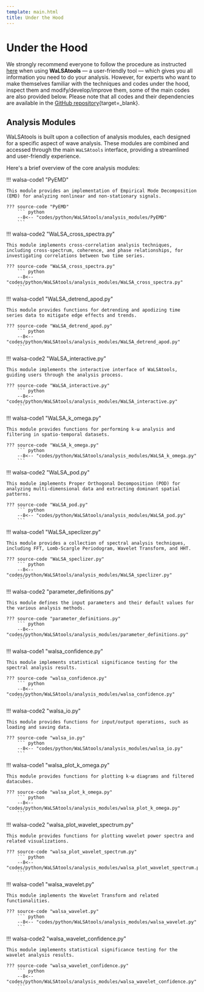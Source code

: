 ```yaml
---
template: main.html
title: Under the Hood
---
```


# Under the Hood

We strongly recommend everyone to follow the procedure as instructed [here](walsa_tools.md) when using **WaLSAtools** — a user-friendly tool — which gives you all information you need to do your analysis. 
However, for experts who want to make themselves familiar with the techniques and codes under the hood, inspect them and modify/develop/improve them, some of the main codes are also provided below. Please note that all codes and their dependencies are available in the [GitHub repository](https://github.com/WaLSAteam/WaLSAtools){target=_blank}.

## Analysis Modules

WaLSAtools is built upon a collection of analysis modules, each designed for a specific aspect of wave analysis. These modules are combined and accessed through the main `WaLSAtools` interface, providing a streamlined and user-friendly experience.

Here's a brief overview of the core analysis modules:

!!! walsa-code1 "PyEMD"

    This module provides an implementation of Empirical Mode Decomposition (EMD) for analyzing nonlinear and non-stationary signals.

    ??? source-code "PyEMD"
        ``` python
        --8<-- "codes/python/WaLSAtools/analysis_modules/PyEMD"
        ```

!!! walsa-code2 "WaLSA_cross_spectra.py"

    This module implements cross-correlation analysis techniques, including cross-spectrum, coherence, and phase relationships, for investigating correlations between two time series.

    ??? source-code "WaLSA_cross_spectra.py"
        ``` python
        --8<-- "codes/python/WaLSAtools/analysis_modules/WaLSA_cross_spectra.py"
        ```

!!! walsa-code1 "WaLSA_detrend_apod.py"

    This module provides functions for detrending and apodizing time series data to mitigate edge effects and trends.

    ??? source-code "WaLSA_detrend_apod.py"
        ``` python
        --8<-- "codes/python/WaLSAtools/analysis_modules/WaLSA_detrend_apod.py"
        ```

!!! walsa-code2 "WaLSA_interactive.py"

    This module implements the interactive interface of WaLSAtools, guiding users through the analysis process.

    ??? source-code "WaLSA_interactive.py"
        ``` python
        --8<-- "codes/python/WaLSAtools/analysis_modules/WaLSA_interactive.py"
        ```

!!! walsa-code1 "WaLSA_k_omega.py"

    This module provides functions for performing k-ω analysis and filtering in spatio-temporal datasets.

    ??? source-code "WaLSA_k_omega.py"
        ``` python
        --8<-- "codes/python/WaLSAtools/analysis_modules/WaLSA_k_omega.py"
        ```

!!! walsa-code2 "WaLSA_pod.py"

    This module implements Proper Orthogonal Decomposition (POD) for analyzing multi-dimensional data and extracting dominant spatial patterns.

    ??? source-code "WaLSA_pod.py"
        ``` python
        --8<-- "codes/python/WaLSAtools/analysis_modules/WaLSA_pod.py"
        ```

!!! walsa-code1 "WaLSA_speclizer.py"

    This module provides a collection of spectral analysis techniques, including FFT, Lomb-Scargle Periodogram, Wavelet Transform, and HHT.

    ??? source-code "WaLSA_speclizer.py"
        ``` python
        --8<-- "codes/python/WaLSAtools/analysis_modules/WaLSA_speclizer.py"
        ```

!!! walsa-code2 "parameter_definitions.py"

    This module defines the input parameters and their default values for the various analysis methods.

    ??? source-code "parameter_definitions.py"
        ``` python
        --8<-- "codes/python/WaLSAtools/analysis_modules/parameter_definitions.py"
        ```

!!! walsa-code1 "walsa_confidence.py"

    This module implements statistical significance testing for the spectral analysis results.

    ??? source-code "walsa_confidence.py"
        ``` python
        --8<-- "codes/python/WaLSAtools/analysis_modules/walsa_confidence.py"
        ```

!!! walsa-code2 "walsa_io.py"

    This module provides functions for input/output operations, such as loading and saving data.

    ??? source-code "walsa_io.py"
        ``` python
        --8<-- "codes/python/WaLSAtools/analysis_modules/walsa_io.py"
        ```

!!! walsa-code1 "walsa_plot_k_omega.py"

    This module provides functions for plotting k-ω diagrams and filtered datacubes.

    ??? source-code "walsa_plot_k_omega.py"
        ``` python
        --8<-- "codes/python/WaLSAtools/analysis_modules/walsa_plot_k_omega.py"
        ```

!!! walsa-code2 "walsa_plot_wavelet_spectrum.py"

    This module provides functions for plotting wavelet power spectra and related visualizations.

    ??? source-code "walsa_plot_wavelet_spectrum.py"
        ``` python
        --8<-- "codes/python/WaLSAtools/analysis_modules/walsa_plot_wavelet_spectrum.py"
        ```

!!! walsa-code1 "walsa_wavelet.py"

    This module implements the Wavelet Transform and related functionalities.

    ??? source-code "walsa_wavelet.py"
        ``` python
        --8<-- "codes/python/WaLSAtools/analysis_modules/walsa_wavelet.py"
        ```

!!! walsa-code2 "walsa_wavelet_confidence.py"

    This module implements statistical significance testing for the wavelet analysis results.

    ??? source-code "walsa_wavelet_confidence.py"
        ``` python
        --8<-- "codes/python/WaLSAtools/analysis_modules/walsa_wavelet_confidence.py"
        ```